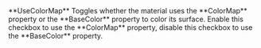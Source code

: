 <tr>
<td>**UseColorMap**</td>
<td>Toggles whether the material uses the **ColorMap** property or the **BaseColor** property to color its surface. Enable this checkbox to use the **ColorMap** property, disable this checkbox to use the **BaseColor** property.</td>
</tr>